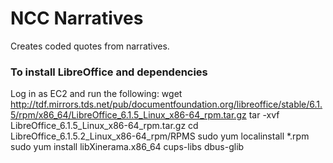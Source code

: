 # NCC Narratives

Creates coded quotes from narratives.

### To install LibreOffice and dependencies
Log in as EC2 and run the following:
	wget http://tdf.mirrors.tds.net/pub/documentfoundation.org/libreoffice/stable/6.1.5/rpm/x86_64/LibreOffice_6.1.5_Linux_x86-64_rpm.tar.gz
	tar -xvf LibreOffice_6.1.5_Linux_x86-64_rpm.tar.gz
	cd LibreOffice_6.1.5.2_Linux_x86-64_rpm/RPMS
	sudo yum localinstall *.rpm
	sudo yum install libXinerama.x86_64 cups-libs dbus-glib

